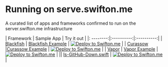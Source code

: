 # Running on serve.swifton.me
A curated list of apps and frameworks confirmed to run on the server.swifton.me infrastructure

| Framework | Sample App | Try it out |
|: --------:|:----------:|:----------:|
| [Blackfish](https://github.com/elliottminns/blackfish) | [Blackfish Example](https://github.com/kimar/blackfish-example) | [![Deploy to Swifton.me](https://serve.swifton.me/badge.png)](https://serve.swifton.me/oneclick?repository=https://github.com/kimar/blackfish-example) |
| [Curassow](https://github.com/kylef/Curassow) |[Curassow Example](https://github.com/SwiftOnMe/swifton-serve-example) | [![Deploy to Swifton.me](https://serve.swifton.me/badge.png)](https://serve.swifton.me/oneclick?repository=https://github.com/SwiftOnMe/swifton-serve-example) |
| [Vapor](https://github.com/tannernelson/vapor) | [Vapor Example](https://github.com/tannernelson/vapor-example) | [![Deploy to Swifton.me](https://serve.swifton.me/badge.png)](https://serve.swifton.me/oneclick?repository=https://github.com/tannernelson/vapor-example) |
|| [Is-GitHub-Down.swift](https://github.com/kimar/Is-GitHub-Down.swift) | [![Deploy to Swifton.me](https://serve.swifton.me/badge.png)](https://serve.swifton.me/oneclick?repository=https://github.com/kimar/Is-GitHub-Down.swift) |
